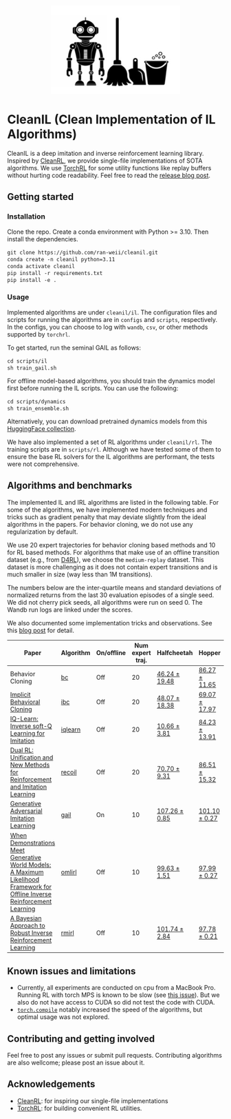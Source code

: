 <div align="center">
  <img width="300px" height="auto" src="assets/logo.png">
</div>

# CleanIL (Clean Implementation of IL Algorithms)
CleanIL is a deep imitation and inverse reinforcement learning library. Inspired by [CleanRL](https://github.com/vwxyzjn/cleanrl), we provide single-file implementations of SOTA algorithms. We use [TorchRL](https://github.com/pytorch/rl) for some utility functions like replay buffers without hurting code readability. Feel free to read the [release blog post](https://latentobservations.substack.com/p/introducing-cleanil-for-imitation).

## Getting started

### Installation
Clone the repo. Create a conda environment with Python >= 3.10. Then install the dependencies.
```
git clone https://github.com/ran-weii/cleanil.git
conda create -n cleanil python=3.11
conda activate cleanil
pip install -r requirements.txt
pip install -e .
```

### Usage
Implemented algorithms are under `cleanil/il`. The configuration files and scripts for running the algorithms are in `configs` and `scripts`, respectively. In the configs, you can choose to log with `wandb`, `csv`, or other methods supported by `torchrl`. 

To get started, run the seminal GAIL as follows:
```
cd scripts/il
sh train_gail.sh
```

For offline model-based algorithms, you should train the dynamics model first before running the IL scripts. You can use the following:
```
cd scripts/dynamics
sh train_ensemble.sh
```
Alternatively, you can download pretrained dynamics models from this [HuggingFace collection](https://huggingface.co/collections/ran-w/d4rl-mujoco-dynamics-models-67cbb2991b69d63fac266d7a).

We have also implemented a set of RL algorithms under `cleanil/rl`. The training scripts are in `scripts/rl`. Although we have tested some of them to ensure the base RL solvers for the IL algorithms are performant, the tests were not comprehensive.

## Algorithms and benchmarks
The implemented IL and IRL algorithms are listed in the following table. For some of the algorithms, we have implemented modern techniques and tricks such as gradient penalty that may deviate slightly from the ideal algorithms in the papers. For behavior cloning, we do not use any regularization by default.

We use 20 expert trajectories for behavior cloning based methods and 10 for RL based methods. For algorithms that make use of an offline transition dataset (e.g., from [D4RL](https://github.com/Farama-Foundation/D4RL)), we choose the `medium-replay` dataset. This dataset is more challenging as it does not contain expert transitions and is much smaller in size (way less than 1M transitions).

The numbers below are the inter-quartile means and standard deviations of normalized returns from the last 30 evaluation episodes of a single seed. We did not cherry pick seeds, all algorithms were run on seed 0. The Wandb run logs are linked under the scores. 

We also documented some implementation tricks and observations. See this [blog post](https://ran-weii.github.io/2025/03/28/cleanil-implementation-tricks.html) for detail.

| Paper | Algorithm | On/offline | Num expert traj. | Halfcheetah | Hopper | Walker2d |
|-------|-----------|------------|------------------|-------------|--------|----------|
| Behavior Cloning | [bc](cleanil/il/bc.py) | Off | 20 | [46.24 ± 19.48](https://wandb.ai/ranw/cleanil_bc_halfcheetah_benchmark?nw=nwuserranw) | [86.27 ± 11.65](https://wandb.ai/ranw/cleanil_bc_hopper_benchmark?nw=nwuserranw) | [99.54 ± 0.17](https://wandb.ai/ranw/cleanil_bc_walker2d_benchmark?nw=nwuserranw) |
| [Implicit Behavioral Cloning](https://arxiv.org/abs/2109.00137) | [ibc](cleanil/il/ibc.py) | Off | 20 | [48.07 ± 18.38](https://wandb.ai/ranw/cleanil_ibc_halfcheetah_benchmark?nw=nwuserranw) | [69.07 ± 17.97](https://wandb.ai/ranw/cleanil_ibc_hopper_benchmark?nw=nwuserranw) | [73.33 ± 35.71](https://wandb.ai/ranw/cleanil_ibc_walker2d_benchmark?nw=nwuserranw) |
| [IQ-Learn: Inverse soft-Q Learning for Imitation](https://arxiv.org/abs/2106.12142) | [iqlearn](cleanil/il/iqlearn.py) | Off | 20 | [10.66 ± 3.81](https://wandb.ai/ranw/cleanil_iqlearn_halfcheetah_benchmark?nw=nwuserranw) | [84.23 ± 13.91](https://wandb.ai/ranw/cleanil_iqlearn_hopper_benchmark?nw=nwuserranw) | [81.23 ± 31.29](https://wandb.ai/ranw/cleanil_iqlearn_walker2d_benchmark?nw=nwuserranw) |
| [Dual RL: Unification and New Methods for Reinforcement and Imitation Learning](https://arxiv.org/abs/2302.08560) | [recoil](cleanil/il/recoil.py) | Off | 20 | [70.70 ± 9.31](https://wandb.ai/ranw/cleanil_recoil_halfcheetah_benchmark?nw=nwuserranw) | [86.51 ± 15.32](https://wandb.ai/ranw/cleanil_recoil_hopper_benchmark?nw=nwuserranw) | [99.55 ± 0.30](https://wandb.ai/ranw/cleanil_recoil_walker2d_benchmark?nw=nwuserranw) |
| [Generative Adversarial Imitation Learning](https://arxiv.org/abs/1606.03476) | [gail](cleanil/il/gail.py) | On | 10 | [107.26 ± 0.85](https://wandb.ai/ranw/cleanil_gail_halfcheetah_benchmark?nw=nwuserranw) | [101.10 ± 0.27](https://wandb.ai/ranw/cleanil_gail_hopper_benchmark?nw=nwuserranw) | [100.75 ± 0.22](https://wandb.ai/ranw/cleanil_gail_walker2d_benchmark?nw=nwuserranw) |
| [When Demonstrations Meet Generative World Models: A Maximum Likelihood Framework for Offline Inverse Reinforcement Learning](https://arxiv.org/abs/2302.07457) | [omlirl](cleanil/il/omlirl.py) | Off | 10 | [99.63 ± 1.51](https://wandb.ai/ranw/cleanil_omlirl_halfcheetah_benchmark?nw=nwuserranw) | [97.99 ± 0.27](https://wandb.ai/ranw/cleanil_omlirl_hopper_benchmark?nw=nwuserranw) | [71.46 ± 1.50](https://wandb.ai/ranw/cleanil_omlirl_walker2d_benchmark?nw=nwuserranw) |
| [A Bayesian Approach to Robust Inverse Reinforcement Learning](https://arxiv.org/abs/2309.08571) | [rmirl](cleanil/il/rmirl.py) | Off | 10 | [101.74 ± 2.84](https://wandb.ai/ranw/cleanil_rmirl_halfcheetah_benchmark?nw=nwuserranw) | [97.78 ± 0.21](https://wandb.ai/ranw/cleanil_rmirl_hopper_benchmark?nw=nwuserranw) | [92.51 ± 0.61](https://wandb.ai/ranw/cleanil_rmirl_walker2d_benchmark?nw=nwuserranw) |

## Known issues and limitations
* Currently, all experiments are conducted on cpu from a MacBook Pro. Running RL with torch MPS is known to be slow (see [this issue](https://github.com/pytorch-labs/LeanRL/issues/16)). But we also do not have access to CUDA so did not test the code with CUDA.
* [`torch.compile`](https://pytorch.org/tutorials/intermediate/torch_compile_tutorial.html) notably increased the speed of the algorithms, but optimal usage was not explored.

## Contributing and getting involved
Feel free to post any issues or submit pull requests. Contributing algorithms are also wellcome; please post an issue about it. 

## Acknowledgements
* [CleanRL](https://github.com/vwxyzjn/cleanrl): for inspiring our single-file implementations
* [TorchRL](https://github.com/pytorch/rl): for building convenient RL utilities.